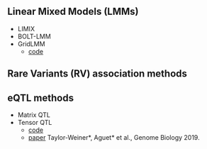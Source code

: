 ## Linear Mixed Models (LMMs)

* LIMIX
* BOLT-LMM
* GridLMM
  * [code](https://github.com/deruncie/GridLMM)


## Rare Variants (RV) association methods

## eQTL methods

* Matrix QTL
* Tensor QTL
  * [code](https://github.com/broadinstitute/tensorqtl)
  * [paper](https://genomebiology.biomedcentral.com/articles/10.1186/s13059-019-1836-7) Taylor-Weiner*, Aguet* et al., Genome Biology 2019.
